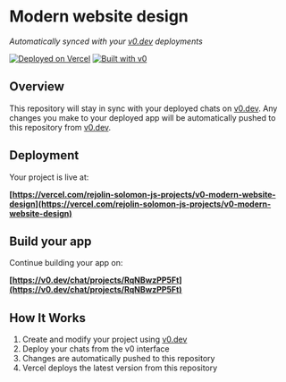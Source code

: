 # Modern website design

*Automatically synced with your [v0.dev](https://v0.dev) deployments*

[![Deployed on Vercel](https://img.shields.io/badge/Deployed%20on-Vercel-black?style=for-the-badge&logo=vercel)](https://vercel.com/rejolin-solomon-js-projects/v0-modern-website-design)
[![Built with v0](https://img.shields.io/badge/Built%20with-v0.dev-black?style=for-the-badge)](https://v0.dev/chat/projects/RqNBwzPP5Ft)

## Overview

This repository will stay in sync with your deployed chats on [v0.dev](https://v0.dev).
Any changes you make to your deployed app will be automatically pushed to this repository from [v0.dev](https://v0.dev).

## Deployment

Your project is live at:

**[https://vercel.com/rejolin-solomon-js-projects/v0-modern-website-design](https://vercel.com/rejolin-solomon-js-projects/v0-modern-website-design)**

## Build your app

Continue building your app on:

**[https://v0.dev/chat/projects/RqNBwzPP5Ft](https://v0.dev/chat/projects/RqNBwzPP5Ft)**

## How It Works

1. Create and modify your project using [v0.dev](https://v0.dev)
2. Deploy your chats from the v0 interface
3. Changes are automatically pushed to this repository
4. Vercel deploys the latest version from this repository